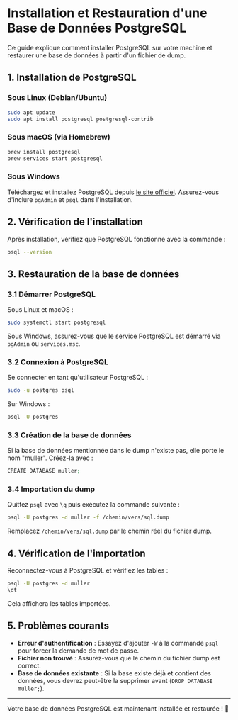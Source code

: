 # Installation et Restauration d'une Base de Données PostgreSQL

Ce guide explique comment installer PostgreSQL sur votre machine et restaurer une base de données à partir d'un fichier de dump.

## 1. Installation de PostgreSQL

### Sous Linux (Debian/Ubuntu)
```sh
sudo apt update
sudo apt install postgresql postgresql-contrib
```

### Sous macOS (via Homebrew)
```sh
brew install postgresql
brew services start postgresql
```

### Sous Windows
Téléchargez et installez PostgreSQL depuis [le site officiel](https://www.postgresql.org/download/). Assurez-vous d'inclure `pgAdmin` et `psql` dans l'installation.

## 2. Vérification de l'installation
Après installation, vérifiez que PostgreSQL fonctionne avec la commande :
```sh
psql --version
```

## 3. Restauration de la base de données

### 3.1 Démarrer PostgreSQL
Sous Linux et macOS :
```sh
sudo systemctl start postgresql
```

Sous Windows, assurez-vous que le service PostgreSQL est démarré via `pgAdmin` ou `services.msc`.

### 3.2 Connexion à PostgreSQL
Se connecter en tant qu'utilisateur PostgreSQL :
```sh
sudo -u postgres psql
```
Sur Windows :
```sh
psql -U postgres
```

### 3.3 Création de la base de données
Si la base de données mentionnée dans le dump n'existe pas, elle porte le nom "muller". Créez-la avec :
```sh
CREATE DATABASE muller;
```

### 3.4 Importation du dump
Quittez `psql` avec `\q` puis exécutez la commande suivante :
```sh
psql -U postgres -d muller -f /chemin/vers/sql.dump
```
Remplacez `/chemin/vers/sql.dump` par le chemin réel du fichier dump.

## 4. Vérification de l'importation
Reconnectez-vous à PostgreSQL et vérifiez les tables :
```sh
psql -U postgres -d muller
\dt
```
Cela affichera les tables importées.

## 5. Problèmes courants
- **Erreur d'authentification** : Essayez d'ajouter `-W` à la commande `psql` pour forcer la demande de mot de passe.
- **Fichier non trouvé** : Assurez-vous que le chemin du fichier dump est correct.
- **Base de données existante** : Si la base existe déjà et contient des données, vous devrez peut-être la supprimer avant (`DROP DATABASE muller;`).

---
Votre base de données PostgreSQL est maintenant installée et restaurée ! 🎉

